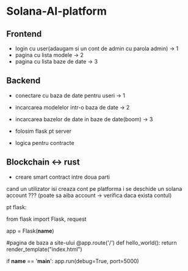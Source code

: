 # Solana-AI-platform

## Frontend
- login cu user(adaugam si un cont de admin cu parola admin) -> 1
- pagina cu lista modele -> 2
- pagina cu lista baze de date -> 3
  
## Backend
- conectare cu baza de date pentru useri -> 1
- incarcarea modelelor intr-o baza de date -> 2 
- incarcarea bazelor de date in baze de date(boom) -> 3

- folosim flask pt server
- logica pentru contracte
  
## Blockchain <-> rust
- creare smart contract intre doua parti

cand un utilizator isi creaza cont pe platforma i se deschide un solana   account ??? (poate sa aiba account -> verifica daca exista contul)


pt flask:

from flask import Flask, request

app = Flask(__name__)

#pagina de baza a site-ului
@app.route('/')
def hello_world():
   return render_template("index.html")
   
if __name__ == '__main__':
    app.run(debug=True, port=5000)
